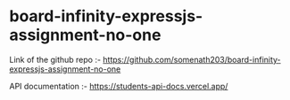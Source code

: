 # board-infinity-expressjs-assignment-no-one

Link of the github repo :- https://github.com/somenath203/board-infinity-expressjs-assignment-no-one

API documentation :- https://students-api-docs.vercel.app/

